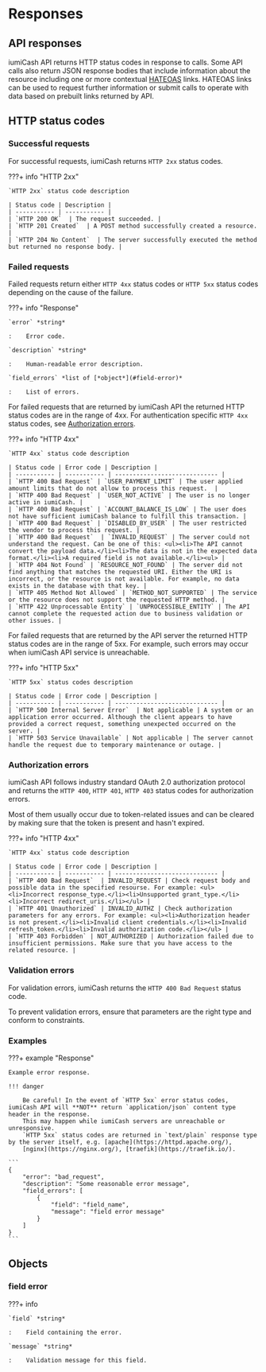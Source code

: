 # Responses

## API responses

iumiCash API returns HTTP status codes in response to calls. Some API calls also return JSON response bodies 
that include information about the resource including one or more contextual [HATEOAS] links.
HATEOAS links can be used to request further information or submit calls to operate with data based on prebuilt links returned by API. 

## HTTP status codes

### Successful requests

For successful requests, iumiCash returns `HTTP 2xx` status codes.

???+ info "HTTP 2xx"
    
    `HTTP 2xx` status code description

    | Status code | Description |
    | ----------- | ----------- |
    | `HTTP 200 OK`  | The request succeeded. |
    | `HTTP 201 Created`  | A POST method successfully created a resource. |
    | `HTTP 204 No Content`  | The server successfully executed the method but returned no response body. |


### Failed requests

Failed requests return either `HTTP 4xx` status codes or `HTTP 5xx` status codes depending on the cause of the failure.

???+ info "Response"

    `error` *string*
    
    :    Error code.

    `description` *string*
    
    :    Human-readable error description.

    `field_errors` *list of [*object*](#field-error)*
    
    :    List of errors. 


For failed requests that are returned by iumiCash API the returned HTTP status codes are in the range of 4xx. 
For authentication specific `HTTP 4xx` status codes, see [Authorization errors].
    
???+ info "HTTP 4xx"

    `HTTP 4xx` status code description
    
    | Status code | Error code | Description | 
    | ----------- | ----------- | ----------------------------- |
    | `HTTP 400 Bad Request` | `USER_PAYMENT_LIMIT` | The user applied amount limits that do not allow to process this request.  |
    | `HTTP 400 Bad Request` | `USER_NOT_ACTIVE` | The user is no longer active in iumiCash. |
    | `HTTP 400 Bad Request` | `ACCOUNT_BALANCE_IS_LOW` | The user does not have sufficient iumiCash balance to fulfill this transaction. |
    | `HTTP 400 Bad Request` | `DISABLED_BY_USER` | The user restricted the vendor to process this request. |
    | `HTTP 400 Bad Request`  | `INVALID_REQUEST` | The server could not understand the request. Can be one of this: <ul><li>The API cannot convert the payload data.</li><li>The data is not in the expected data format.</li><li>A required field is not available.</li><ul> | 
    | `HTTP 404 Not Found` | `RESOURCE_NOT_FOUND` | The server did not find anything that matches the requested URI. Either the URI is incorrect, or the resource is not available. For example, no data exists in the database with that key. |
    | `HTTP 405 Method Not Allowed` | `METHOD_NOT_SUPPORTED` | The service or the resource does not support the requested HTTP method. |
    | `HTTP 422 Unprocessable Entity` | `UNPROCESSIBLE_ENTITY` | The API cannot complete the requested action due to business validation or other issues. |

For failed requests that are returned by the API server the returned HTTP status codes are in the range of 5xx. For example, such errors may occur when iumiCash API service is unreachable.
    
???+ info "HTTP 5xx"

    `HTTP 5xx` status codes description
    
    | Status code | Error code | Description | 
    | ----------- | ----------- | ----------------------------- |
    | `HTTP 500 Internal Server Error`  | Not applicable | A system or an application error occurred. Although the client appears to have provided a correct request, something unexpected occurred on the server. | 
    | `HTTP 503 Service Unavailable` | Not applicable | The server cannot handle the request due to temporary maintenance or outage. |
    


### Authorization errors

iumiCash API follows industry standard OAuth 2.0 authorization protocol and returns the 
`HTTP 400`, `HTTP 401`, `HTTP 403` status codes for authorization errors. 

Most of them usually occur due to token-related issues and can be cleared by making sure 
that the token is present and hasn't expired.

???+ info "HTTP 4xx"

    `HTTP 4xx` status code description
    
    | Status code | Error code | Description | 
    | ----------- | ----------- | ----------------------------- |
    | `HTTP 400 Bad Request`  | INVALID_REQUEST | Check request body and possible data in the specified resourse. For example: <ul><li>Incorrect response_type.</li><li>Unsupported grant_type.</li><li>Incorrect redirect_uris.</li></ul> | 
    | `HTTP 401 Unauthorized` | INVALID_AUTHZ | Check authorization parameters for any errors. For example: <ul><li>Authorization header is not present.</li><li>Invalid client credentials.</li><li>Invalid refresh_token.</li><li>Invalid authorization code.</li></ul> | 
    | `HTTP 403 Forbidden` | NOT_AUTHORIZED | Authorization failed due to insufficient permissions. Make sure that you have access to the related resource. |


### Validation errors

For validation errors, iumiCash returns the `HTTP 400 Bad Request` status code.

To prevent validation errors, ensure that parameters are the right type and conform to constraints.

### Examples

???+ example "Response"
    
    Example error response.

    !!! danger
        
        Be careful! In the event of `HTTP 5xx` error status codes, iumiCash API will **NOT** return `application/json` content type header in the response. 
        This may happen while iumiCash servers are unreachable or unresponsive. 
        `HTTP 5xx` status codes are returned in `text/plain` response type by the server itself, e.g. [apache](https://httpd.apache.org/),
        [nginx](https://nginx.org/), [traefik](https://traefik.io/).

    ```
    {
        "error": "bad_request",
        "description": "Some reasonable error message",
        "field_errors": [
            {
                "field": "field_name",
                "message": "field error message"
            }
        ]
    }
    ```

## Objects

### field error

???+ info

    `field` *string*
    
    :    Field containing the error.

    `message` *string*
    
    :    Validation message for this field.

    
[HATEOAS]: orders/create_order.md#hateoas
[Authorization errors]: #authorization-errors
[Validation errors]: #validation-errors
